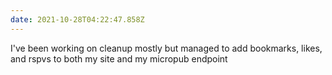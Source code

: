 ```yaml
---
date: 2021-10-28T04:22:47.858Z
---
```


I've been working on cleanup mostly but managed to add bookmarks, likes, and rspvs to both my site and my micropub endpoint
